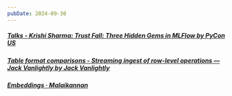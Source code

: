 ```yaml
---
pubDate: 2024-09-30
---
```


##### [Talks - Krishi Sharma: Trust Fall: Three Hidden Gems in MLFlow by PyCon US](https://youtube.com/watch?si=yDG1-HzFsuuc3K5j&v=cAgrIilgP4A)
  
##### [Table format comparisons - Streaming ingest of row-level operations — Jack Vanlightly by Jack Vanlightly](https://jack-vanlightly.com/blog/2024/8/22/table-format-comparisons-streaming-ingest-of-row-level-operations)
  
##### [Embeddings · Malaikannan](https://malaikannan.github.io/2024/07/31/Embeddings/)
  